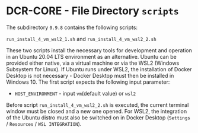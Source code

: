 # DCR-CORE - File Directory **`scripts`**

The subdirectory `0.9.8` contains the following scripts:

`run_install_4_vm_wsl2_1.sh` and
`run_install_4_vm_wsl2_2.sh`

These two scripts install the necessary tools for development and operation in an Ubuntu 20.04 LTS environment as an alternative.
Ubuntu can be provided either native, via a virtual machine or via the WSL2 (Windows Subsystem for Linux).
If Ubuntu runs under WSL2, the installation of Docker Desktop is not necessary - Docker Desktop must then be installed in Windows 10.
The first script expects the following input parameter:

- `HOST_ENVIRONMENT` - input `vm`(default value) or `wsl2`

Before script `run_install_4_vm_wsl2_2.sh` is executed, the current terminal window must be closed and a new one opened.
For WSL2, the integration of the Ubuntu distro must also be switched on in Docker Desktop (`Settings` / `Resources` / `WSL INTEGRATION`).  